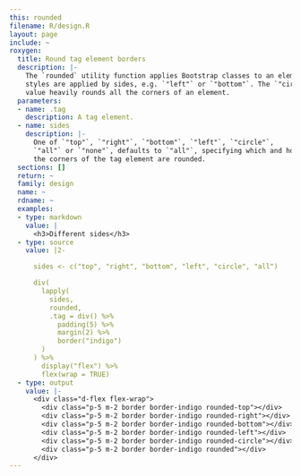 ```yaml
---
this: rounded
filename: R/design.R
layout: page
include: ~
roxygen:
  title: Round tag element borders
  description: |-
    The `rounded` utility function applies Bootstrap classes to an element. The
    styles are applied by sides, e.g. `"left"` or `"bottom"`. The `"circle"`
    value heavily rounds all the corners of an element.
  parameters:
  - name: .tag
    description: A tag element.
  - name: sides
    description: |-
      One of `"top"`, `"right"`, `"bottom"`, `"left"`, `"circle"`,
      `"all"` or `"none"`, defaults to `"all"`, specifying which and how the
      the corners of the tag element are rounded.
  sections: []
  return: ~
  family: design
  name: ~
  rdname: ~
  examples:
  - type: markdown
    value: |
      <h3>Different sides</h3>
  - type: source
    value: |2-

      sides <- c("top", "right", "bottom", "left", "circle", "all")

      div(
        lapply(
          sides,
          rounded,
          .tag = div() %>%
            padding(5) %>%
            margin(2) %>%
            border("indigo")
        )
      ) %>%
        display("flex") %>%
        flex(wrap = TRUE)
  - type: output
    value: |-
      <div class="d-flex flex-wrap">
        <div class="p-5 m-2 border border-indigo rounded-top"></div>
        <div class="p-5 m-2 border border-indigo rounded-right"></div>
        <div class="p-5 m-2 border border-indigo rounded-bottom"></div>
        <div class="p-5 m-2 border border-indigo rounded-left"></div>
        <div class="p-5 m-2 border border-indigo rounded-circle"></div>
        <div class="p-5 m-2 border border-indigo rounded"></div>
      </div>
---
```

